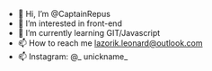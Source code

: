 - 👋 Hi, I’m @CaptainRepus
- 👀 I’m interested in front-end
- 🌱 I’m currently learning GIT/Javascript
- 📫 How to reach me lazorik.leonard@outlook.com
- 📫 Instagram: @_ unickname_
<!---
CaptainRepus/CaptainRepus is a ✨ special ✨ repository because its `README.md` (this file) appears on your GitHub profile.
You can click the Preview link to take a look at your changes.
--->
